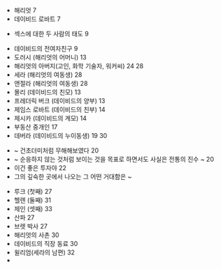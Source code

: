 - 해리엇 7
- 데이비드 로바트 7
* 섹스에 대한 두 사람의 태도 9
- 데이비드의 전여자친구 9
- 도러시 (해리엇의 어머니) 13
- 해리엇의 아버지(고인, 화학 기술자, 워커씨) 24 28
- 세라 (해리엇의 여동생) 28
- 앤절라 (해리엇의 여동생) 28
- 몰리 (데이비드의 친모) 13
- 프레더릭 버크 (데이비드의 양부) 13
- 제임스 로바트 (데이비드의 친부) 14
- 제시카 (데이비드의 계모) 14
- 부동산 중개인 17
- 데버라 (데이비드의 누이동생) 19 30
* ~ 건초더미처럼 무해해보였다 20
* ~ 순응하지 않는 것처럼 보이는 것을 목표로 하면서도 사실은 전통의 진수 ~ 20
* 이건 좋은 투자야 22
* 그의 깊숙한 곳에서 나오는 그 어떤 거대함은 ~
- 루크 (첫째) 27
- 헬렌 (둘째) 31
- 제인 (셋째) 33
- 산파 27
- 브렛 박사 27
- 해리엇의 사촌 30
- 데이비드의 직장 동료 30
- 윌리엄(세라의 남편) 32
- 
